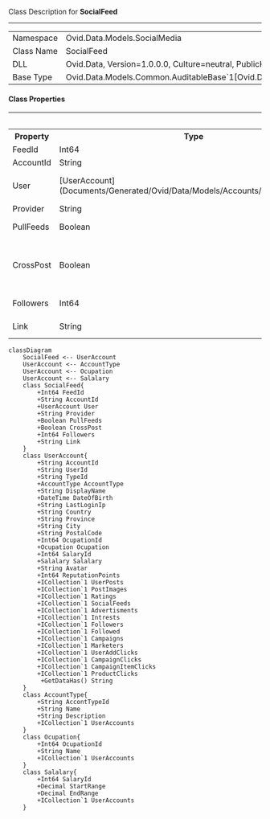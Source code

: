 
Class Description for <strong>SocialFeed</strong><hr/>
<table>
<tr><td> Namespace </td><td> Ovid.Data.Models.SocialMedia </td></tr>
<tr><td> Class Name </td><td> SocialFeed </td></tr>
<tr><td> DLL </td><td> Ovid.Data, Version=1.0.0.0, Culture=neutral, PublicKeyToken=null </td></tr>
<tr><td> Base Type </td><td> Ovid.Data.Models.Common.AuditableBase`1[Ovid.Data.Models.SocialMedia.SocialFeed] </td></tr>
<table>

<h4>Class Properties</h4>
<hr/>
<table style="width:100%;">
<tr>
<th>Property</th>
<th>Type</th>
<th style="width:40%">Summary</th>
</tr>
<tr>
<td>FeedId</td>
<td>Int64</td>
<td>Feed Id</td>
</tr>
<tr>
<td>AccountId</td>
<td>String</td>
<td>Accoutn</td>
</tr>
<tr>
<td>User</td>
<td>[UserAccount](Documents/Generated/Ovid/Data/Models/Accounts/UserAccount.md)</td>
<td>User Account nav</td>
</tr>
<tr>
<td>Provider</td>
<td>String</td>
<td>Provider</td>
</tr>
<tr>
<td>PullFeeds</td>
<td>Boolean</td>
<td>Pull Feeds</td>
</tr>
<tr>
<td>CrossPost</td>
<td>Boolean</td>
<td>Cross Post feeds from this site</td>
</tr>
<tr>
<td>Followers</td>
<td>Int64</td>
<td>Current Followers</td>
</tr>
<tr>
<td>Link</td>
<td>String</td>
<td>External Link</td>
</tr>
</table>


```mermaid
classDiagram
	SocialFeed <-- UserAccount
	UserAccount <-- AccountType
	UserAccount <-- Ocupation
	UserAccount <-- Salalary
	class SocialFeed{
		+Int64 FeedId
		+String AccountId
		+UserAccount User
		+String Provider
		+Boolean PullFeeds
		+Boolean CrossPost
		+Int64 Followers
		+String Link
	}
	class UserAccount{
		+String AccountId
		+String UserId
		+String TypeId
		+AccountType AccountType
		+String DisplayName
		+DateTime DateOfBirth
		+String LastLoginIp
		+String Country
		+String Province
		+String City
		+String PostalCode
		+Int64 OcupationId
		+Ocupation Ocupation
		+Int64 SalaryId
		+Salalary Salalary
		+String Avatar
		+Int64 ReputationPoints
		+ICollection`1 UserPosts
		+ICollection`1 PostImages
		+ICollection`1 Ratings
		+ICollection`1 SocialFeeds
		+ICollection`1 Advertisments
		+ICollection`1 Intrests
		+ICollection`1 Followers
		+ICollection`1 Followed
		+ICollection`1 Campaigns
		+ICollection`1 Marketers
		+ICollection`1 UserAddClicks
		+ICollection`1 CampaignClicks
		+ICollection`1 CampaignItemClicks
		+ICollection`1 ProductClicks
		 +GetDataHas() String
	}
	class AccountType{
		+String AccontTypeId
		+String Name
		+String Description
		+ICollection`1 UserAccounts
	}
	class Ocupation{
		+Int64 OcupationId
		+String Name
		+ICollection`1 UserAccounts
	}
	class Salalary{
		+Int64 SalaryId
		+Decimal StartRange
		+Decimal EndRange
		+ICollection`1 UserAccounts
	}
```


